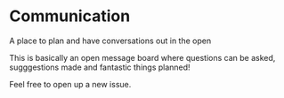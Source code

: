 # Communication
A place to plan and have conversations out in the open

This is basically an open message board where questions can be asked, sugggestions made and fantastic things planned! 

Feel free to open up a new issue.
